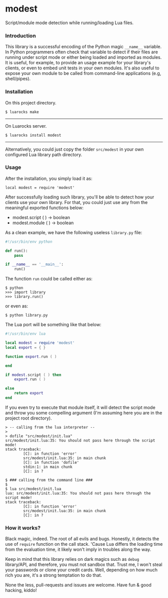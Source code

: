 # modest

Script/module mode detection while running/loading Lua files.


### Introduction

This library is a successful encoding of the Python magic
`__name__` variable. In Python programmers often check that
variable to detect if their files are running under script
mode or either being loaded and imported as modules. It is
useful, for example, to provide an usage example for your
library's clients, or even to embed unit tests in your own
modules. It's also useful to expose your own module to be
called from command-line applications (e.g, shell/pipes).


### Installation

On this project directory.

```
$ luarocks make
```

---

On Luarocks server.

```
$ luarocks install modest
```

---

Alternatively, you could just copy the folder `src/modest` in
your own configured Lua library path directory.


### Usage

After the installation, you simply load it as:

```
local modest = require 'modest'
```

After successfully loading such library, you'll be able
to detect how your clients use your own library. For that,
you could just use any from the meaningful exported functions
below:

* modest.script ( ) → boolean
* modest.module ( ) → boolean

As a clean example, we have the following useless `library.py` file:

```python
#!/usr/bin/env python

def run():
    pass

if __name__ == '__main__':
    run()
```

The function `run` could be called either as:

```
$ python
>>> import library
>>> library.run()
```
or even as:

```
$ python library.py
```

The Lua port will be something like that below:

```lua
#!/usr/bin/env lua

local modest = require 'modest'
local export = { }

function export.run ( )

end

if modest.script ( ) then
    export.run ( )

else
    return export
end
```

If you even try to execute that module itself, it will detect the
script mode and throw you some compelling argument (I'm
assuming here you are in the project root directory).

```
> -- calling from the lua interpreter --
>
> dofile "src/modest/init.lua"
src/modest/init.lua:35: You should not pass here through the script mode!
stack traceback:
        [C]: in function 'error'
        src/modest/init.lua:35: in main chunk
        [C]: in function 'dofile'
        stdin:1: in main chunk
        [C]: in ?
```

```
$ ### calling from the command line ###
$
$ lua src/modest/init.lua
lua: src/modest/init.lua:35: You should not pass here through the script mode!
stack traceback:
        [C]: in function 'error'
        src/modest/init.lua:35: in main chunk
        [C]: in ?

```


### How it works?

Black magic, indeed. The root of all evils and bugs. Honestly, it detects the use
of `require` function on the call stack. 'Cause Lua differs the loading time from
the evaluation time, it likely won't imply in troubles along the way.

Keep in mind that this library relies on dark magics such as `debug` library/API,
and therefore, you must not sandbox that. Trust me, I won't steal your passwords
or clone your credit cards. Well, depending on how much rich you are, it's a strong
temptation to do that.

None the less, pull-requests and issues are welcome. Have fun & good hacking, kiddo!
